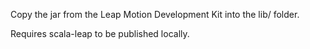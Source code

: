 Copy the jar from the Leap Motion Development Kit into the lib/ folder.

Requires scala-leap to be published locally.